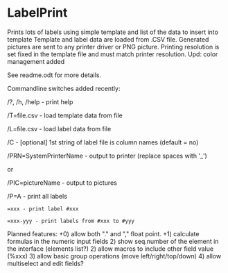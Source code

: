 # LabelPrint
Prints lots of labels using simple template and list of the data to insert into template
Template and label data are loaded from .CSV file.
Generated pictures are sent to any printer driver or PNG picture.
Printing resolution is set fixed in the template file and must match printer resolution.
Upd: color management added

See readme.odt for more details.

Commandline switches added recently:

/?, /h, /help - print help

/T=file.csv - load template data from file

/L=file.csv - load label data from file

/C - [optional] 1st string of label file is column names (default = no)

/PRN=SystemPrinterName - output to printer (replace spaces with \'_\')

or

/PIC=pictureName - output to pictures

/P=A - print all labels

	=xxx - print label #xxx

	=xxx-yyy - print labels from #xxx to #yyy


Planned features:
+0) allow both "." and "," float point.
+1) calculate formulas in the numeric input fields
2) show seq.number of the element in the interface (elements list?)
2) allow macros to include other field value (%xxx)
3) allow basic group operations (move left/right/top/down)
4) allow multiselect and edit fields?
